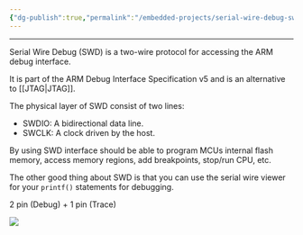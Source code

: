 ```yaml
---
{"dg-publish":true,"permalink":"/embedded-projects/serial-wire-debug-swd/"}
---
```


---

Serial Wire Debug (SWD) is a two-wire protocol for accessing the ARM debug interface.

It is part of the ARM Debug Interface Specification v5 and is an alternative to [[JTAG\|JTAG]].

The physical layer of SWD consist of two lines:
- SWDIO: A bidirectional data line.
- SWCLK: A clock driven by the host.

By using SWD interface should be able to program MCUs internal flash memory, access memory regions, add breakpoints, stop/run CPU, etc.

The other good thing about SWD is that you can use the serial wire viewer for your `printf()` statements for debugging.

2 pin (Debug) + 1 pin (Trace)

![](http://dangerousprototypes.com/blog/wp-content/media/2012/11/Post1_Images.preview.png)